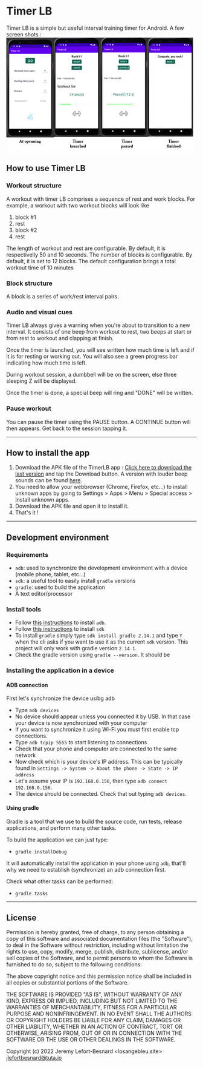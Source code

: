 # Timer LB

Timer LB is a simple but useful interval training timer for Android.
A few screen shots :
<img src="screenshot_app.PNG" alt="screenshot app" height="300"/>

## How to use Timer LB

### Workout structure

A workout with timer LB comprises a sequence of rest and work blocks. For example, a workout with two workout blocks will look like

1. block #1
2. rest
3. block #2
4. rest

The length of workout and rest are configurable. By default, it is respectivelly 50 and 10 seconds.
The number of blocks is configurable. By default, it is set to 12 blocks.
The default configuration brings a total workout time of 10 minutes

### Block structure

A block is a series of work/rest interval pairs. 

### Audio and visual cues

Timer LB always gives a warning when you're about to transition to a new interval. 
It consists of one beep from workout to rest, two beeps at start or from rest to workout and clapping at finish.

Once the timer is launched, you will see written how much time is left and if it is for resting or working out.
You will also see a green progress bar indicating how much time is left.

During workout session, a dumbbell will be on the screen, else three sleeping Z will be displayed.

Once the timer is done, a special beep will ring and "DONE" will be written.

### Pause workout

You can pause the timer using the PAUSE button. A CONTINUE button will then appears. Get back to the session tapping it.


---

## How to install the app 

1. Download the APK file of the TimerLB app : <a href="https://github.com/JLefortBesnard/timerLB/blob/main/release/timerLB_1.1.apk">Click here to download the last version</a> and tap the Download button. 
A version with louder beep sounds can be found <a href="https://github.com/JLefortBesnard/timerLB/blob/main/release/timerLB.apk">here</a>.
2. You need to allow your webbrowser (Chrome, Firefox, etc...) to install unknown apps by going to Settings > Apps > Menu > Special access > Install unknown apps.
3. Download the APK file and open it to install it. 
4. That's it !

---

## Development environment

### Requirements

+ `adb`: used to synchronize the development environment with a device (mobile phone, tablet, etc...)
+ `sdk`: a useful tool to easily install `gradle` versions
+ `gradle`: used to build the application
+ A text editor/processor

### Install tools

+ Follow [this instructions](https://developer.android.com/studio/command-line/adb) to install `adb`.
+ Follow [this instructions](https://sdkman.io/install) to install `sdk`
+ To install `gradle` simply type `sdk install gradle 2.14.1` and type `Y` when the cli asks if you want to use it as the current `sdk` version. This project will only work with gradle version `2.14.1`.
+ Check the gradle version using `gradle --version`. It should be 

### Installing the application in a device

#### ADB connection

First let's synchronize the device usibg adb

+ Type `adb devices`
+ No device should appear unless you connected it by USB. In that case your device is now synchronized with your computer
+ If you want to synchronize it using Wi-Fi you must first enable tcp connections.
+ Type `adb tcpip 5555` to start listening to connections
+ Check that your phone and computer are connected to the same network
+ Now check which is your device's IP address. This can be typically found in `Settings -> System -> About the phone -> State -> IP address`
+ Let's assume your IP is `192.168.0.156`, then type `adb connect 192.168.0.156`.
+ The device should be connected. Check that out typing `adb devices`.

#### Using gradle

Gradle is a tool that we use to build the source code, run tests, release applications, and perform many other tasks.

To build the application we can just type:

+ `gradle installDebug`

It will automatically install the application in your phone using `adb`, that'ß why we need to establish (synchronize) an adb connection first.

Check what other tasks can be performed:

+ `gradle tasks`

---

## License

Permission is hereby granted, free of charge, to any person obtaining a copy
of this software and associated documentation files (the "Software"), to deal
in the Software without restriction, including without limitation the rights
to use, copy, modify, merge, publish, distribute, sublicense, and/or sell
copies of the Software, and to permit persons to whom the Software is
furnished to do so, subject to the following conditions:

The above copyright notice and this permission notice shall be included in
all copies or substantial portions of the Software.
 
THE SOFTWARE IS PROVIDED "AS IS", WITHOUT WARRANTY OF ANY KIND, EXPRESS OR
IMPLIED, INCLUDING BUT NOT LIMITED TO THE WARRANTIES OF MERCHANTABILITY,
FITNESS FOR A PARTICULAR PURPOSE AND NONINFRINGEMENT. IN NO EVENT SHALL THE
AUTHORS OR COPYRIGHT HOLDERS BE LIABLE FOR ANY CLAIM, DAMAGES OR OTHER
LIABILITY, WHETHER IN AN ACTION OF CONTRACT, TORT OR OTHERWISE, ARISING FROM,
OUT OF OR IN CONNECTION WITH THE SOFTWARE OR THE USE OR OTHER DEALINGS IN
THE SOFTWARE.

Copyright (c) 2022 Jeremy Lefort-Besnard <losangebleu.site> <jlefortbesnard@tuta.io>
